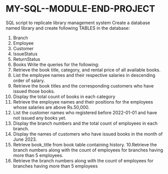 # MY-SQL--MODULE-END-PROJECT
SQL script to replicate library management system
Create a database named library and create following TABLES in the database:
1. Branch
2. Employee
3. Customer
4. IssueStatus
5. ReturnStatus
6. Books
Write the queries for the following:
1. Retrieve the book title, category, and rental price of all available
books.
2. List the employee names and their respective salaries in descending
order of salary.
3. Retrieve the book titles and the corresponding customers who have
issued those books.
4. Display the total count of books in each category
5. Retrieve the employee names and their positions for the employees
whose salaries are above Rs.50,000.
6. List the customer names who registered before 2022-01-01 and have
not issued any books yet.
7. Display the branch numbers and the total count of employees in each
branch.
8. Display the names of customers who have issued books in the month
of June 2023.
9. Retrieve book_title from book table containing history. 10.Retrieve
the branch numbers along with the count of employees for branches
having more than 5 employees.
10. Retrieve the branch numbers along with the count of employees
for branches having more than 5 employees
